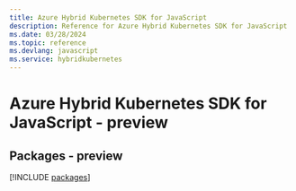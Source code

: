 ```yaml
---
title: Azure Hybrid Kubernetes SDK for JavaScript
description: Reference for Azure Hybrid Kubernetes SDK for JavaScript
ms.date: 03/28/2024
ms.topic: reference
ms.devlang: javascript
ms.service: hybridkubernetes
---
```

# Azure Hybrid Kubernetes SDK for JavaScript - preview
## Packages - preview
[!INCLUDE [packages](hybrid-kubernetes-index.md)]
